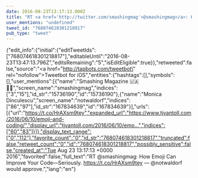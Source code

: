 ```yaml
---
date: 2016-08-23T13:17:13.000Z
title: "RT <a href='http://twitter.com/smashingmag'>@smashingmag</a>: How Emoji Can Improve Your Code—Seriously. https://t.co/HrAXsm9tey — <a href='http://twitter.com/notwaldorf'>@notwaldorf</a> would approve.″"
user_mentions: "undefined"
tweet_id: "768074618301218817"
pub_type: "tweet"
---
```

{"edit_info":{"initial":{"editTweetIds":["768074618301218817"],"editableUntil":"2016-08-23T13:47:13.796Z","editsRemaining":"5","isEditEligible":true}},"retweeted":false,"source":"<a href=\"http://tapbots.com/tweetbot\" rel=\"nofollow\">Tweetbot for iΟS</a>","entities":{"hashtags":[],"symbols":[],"user_mentions":[{"name":"Smashing Magazine 🇺🇦 🏳️‍🌈","screen_name":"smashingmag","indices":["3","15"],"id_str":"15736190","id":"15736190"},{"name":"Monica Dinculescu","screen_name":"notwaldorf","indices":["86","97"],"id_str":"167834639","id":"167834639"}],"urls":[{"url":"https://t.co/HrAXsm9tey","expanded_url":"https://www.tjvantoll.com/2016/06/10/emoji-and-coding/","display_url":"tjvantoll.com/2016/06/10/emo…","indices":["60","83"]}]},"display_text_range":["0","112"],"favorite_count":"0","id_str":"768074618301218817","truncated":false,"retweet_count":"0","id":"768074618301218817","possibly_sensitive":false,"created_at":"Tue Aug 23 13:17:13 +0000 2016","favorited":false,"full_text":"RT @smashingmag: How Emoji Can Improve Your Code—Seriously. https://t.co/HrAXsm9tey — @notwaldorf would approve.","lang":"en"}

